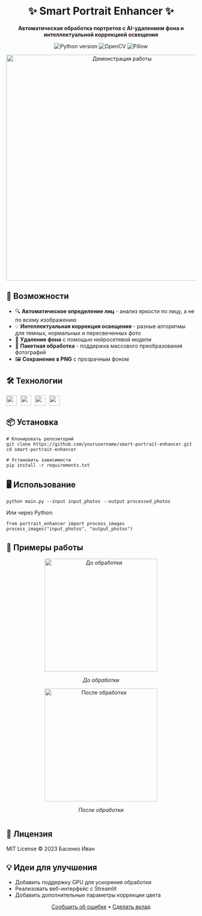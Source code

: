 <h1 align="center">✨ Smart Portrait Enhancer ✨</h1>

<p align="center">
  <strong>Автоматическая обработка портретов с AI-удалением фона и интеллектуальной коррекцией освещения</strong>
</p>

<p align="center">
  <img src="https://img.shields.io/badge/Python-3.8+-blue?logo=python" alt="Python version">
  <img src="https://img.shields.io/badge/OpenCV-4.5+-green?logo=opencv" alt="OpenCV">
  <img src="https://img.shields.io/badge/Pillow-9.0+-yellow" alt="Pillow">
</p>

<div align="center">
  <img src="https://github.com/yourusername/smart-portrait-enhancer/raw/main/docs/demo.gif" width="600" alt="Демонстрация работы">
</div>

<h2>🚀 Возможности</h2>

<ul>
  <li>🔍 <strong>Автоматическое определение лиц</strong> - анализ яркости по лицу, а не по всему изображению</li>
  <li>💡 <strong>Интеллектуальная коррекция освещения</strong> - разные алгоритмы для темных, нормальных и пересвеченных фото</li>
  <li>🧼 <strong>Удаление фона</strong> с помощью нейросетевой модели</li>
  <li>📁 <strong>Пакетная обработка</strong> - поддержка массового преобразования фотографий</li>
  <li>🖼️ <strong>Сохранение в PNG</strong> с прозрачным фоном</li>
</ul>

<h2>🛠️ Технологии</h2>

<div style="display: flex; flex-wrap: wrap; gap: 10px;">
  <img src="https://img.shields.io/badge/Python-FFD43B?style=for-the-badge&logo=python&logoColor=blue" height="28">
  <img src="https://img.shields.io/badge/OpenCV-5C3EE8?style=for-the-badge&logo=opencv&logoColor=white" height="28">
  <img src="https://img.shields.io/badge/Pillow-8F00FF?style=for-the-badge" height="28">
  <img src="https://img.shields.io/badge/Rembg-00A98F?style=for-the-badge" height="28">
</div>

<h2>📦 Установка</h2>

<pre><code># Клонировать репозиторий
git clone https://github.com/yourusername/smart-portrait-enhancer.git
cd smart-portrait-enhancer

# Установить зависимости
pip install -r requirements.txt
</code></pre>

<h2>🖥️ Использование</h2>

<pre><code>python main.py --input input_photos --output processed_photos
</code></pre>

<p>Или через Python:</p>

<pre><code>from portrait_enhancer import process_images
process_images("input_photos", "output_photos")
</code></pre>

<h2>🎯 Примеры работы</h2>

<div style="display: flex; justify-content: space-around; flex-wrap: wrap;">
  <div style="text-align: center;">
    <img src="https://github.com/yourusername/smart-portrait-enhancer/raw/main/examples/before.jpg" width="300" alt="До обработки">
    <p><em>До обработки</em></p>
  </div>
  <div style="text-align: center;">
    <img src="https://github.com/yourusername/smart-portrait-enhancer/raw/main/examples/after.png" width="300" alt="После обработки">
    <p><em>После обработки</em></p>
  </div>
</div>

<h2>📝 Лицензия</h2>

<p>MIT License © 2023 Басенко Иван</p>

<h2>💡 Идеи для улучшения</h2>

<ul>
  <li>Добавить поддержку GPU для ускорения обработки</li>
  <li>Реализовать веб-интерфейс с Streamlit</li>
  <li>Добавить дополнительные параметры коррекции цвета</li>
</ul>

<p align="center">
  <a href="https://github.com/yourusername/smart-portrait-enhancer/issues">Сообщить об ошибке</a> •
  <a href="https://github.com/yourusername/smart-portrait-enhancer/pulls">Сделать вклад</a>
</p>
